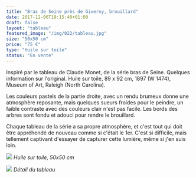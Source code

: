 ```yaml
---
title: "Bras de Seine près de Giverny, brouillard"
date: 2017-12-06T19:15:40+01:00
draft: false
layout: "tableau"
featured_image: "/img/022/tableau.jpg"
size: "50x50 cm"
price: "75 €"
type: "Huile sur toile"
status: "En vente"
---
```


Inspiré par le tableau de Claude Monet, de la série bras de Seine. Quelques information sur l'original. Huile sur toile, 89 x 92 cm, 1897 (W 1474), Museum of Art, Raleigh (North Carolina).

Les couleurs pastels de la partie droite, avec un rendu brumeux donne une atmosphère reposante, mais quelques sueurs froides pour le peindre, un faible contraste avec des couleurs clair n'est pas facile. Les bords des arbres sont fondu et adouci pour rendre le brouillard.

Chaque tableau de la série a sa propre atmosphère, et c'est tout qui doit être appréhendé de nouveau comme si c'était le 1er. C'est si difficile, mais tellement captivant d'essayer de capturer cette lumière, même si j'en suis loin.

![](/img/022/tableau.jpg)
*Huile sur toile, 50x50 cm*

![](/img/022/detail.jpg)
*Détail du tableau*